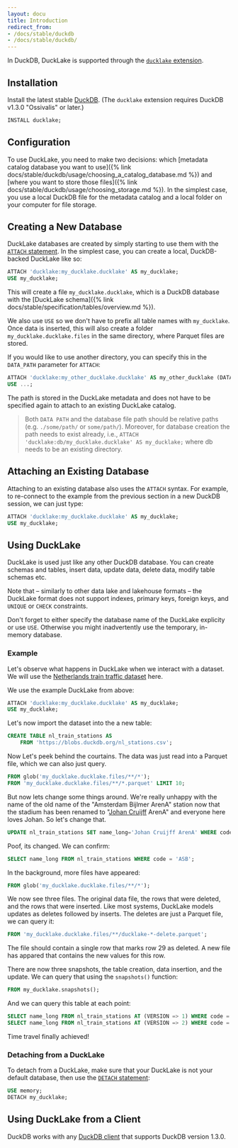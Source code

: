 ```yaml
---
layout: docu
title: Introduction
redirect_from:
- /docs/stable/duckdb
- /docs/stable/duckdb/
---
```


In DuckDB, DuckLake is supported through the [`ducklake` extension](https://duckdb.org/docs/stable/core_extensions/ducklake).

## Installation

Install the latest stable [DuckDB](https://duckdb.org/docs/installation/).
(The `ducklake` extension requires DuckDB v1.3.0 "Ossivalis" or later.)

```sql
INSTALL ducklake;
```

## Configuration

To use DuckLake, you need to make two decisions: which [metadata catalog database you want to use]({% link docs/stable/duckdb/usage/choosing_a_catalog_database.md %}) and [where you want to store those files]({% link docs/stable/duckdb/usage/choosing_storage.md %}). In the simplest case, you use a local DuckDB file for the metadata catalog and a local folder on your computer for file storage.

## Creating a New Database

DuckLake databases are created by simply starting to use them with the [`ATTACH` statement](https://duckdb.org/docs/stable/sql/statements/attach#attach). In the simplest case, you can create a local, DuckDB-backed DuckLake like so:

```sql
ATTACH 'ducklake:my_ducklake.ducklake' AS my_ducklake;
USE my_ducklake;
```

This will create a file `my_ducklake.ducklake`, which is a DuckDB database with the [DuckLake schema]({% link docs/stable/specification/tables/overview.md %}).

We also use `USE` so we don't have to prefix all table names with `my_ducklake`. Once data is inserted, this will also create a folder `my_ducklake.ducklake.files` in the same directory, where Parquet files are stored.

If you would like to use another directory, you can specify this in the `DATA_PATH` parameter for `ATTACH`:

```sql
ATTACH 'ducklake:my_other_ducklake.ducklake' AS my_other_ducklake (DATA_PATH 'some/other/path/');
USE ...;
```

The path is stored in the DuckLake metadata and does not have to be specified again to attach to an existing DuckLake catalog.

> Both `DATA PATH` and the database file path should be relative paths (e.g. `./some/path/` or `some/path/`). Moreover, for database creation the path needs to exist already, i.e., `ATTACH 'ducklake:db/my_ducklake.ducklake' AS my_ducklake;` where db needs to be an existing directory.

## Attaching an Existing Database

Attaching to an existing database also uses the `ATTACH` syntax. For example, to re-connect to the example from the previous section in a new DuckDB session, we can just type:

```sql
ATTACH 'ducklake:my_ducklake.ducklake' AS my_ducklake;
USE my_ducklake;
```

## Using DuckLake

DuckLake is used just like any other DuckDB database. You can create schemas and tables, insert data, update data, delete data, modify table schemas etc.

Note that – similarly to other data lake and lakehouse formats – the DuckLake format does not support indexes, primary keys, foreign keys, and `UNIQUE` or `CHECK` constraints.

Don't forget to either specify the database name of the DuckLake explicity or use `USE`. Otherwise you might inadvertently use the temporary, in-memory database.

### Example

Let's observe what happens in DuckLake when we interact with a dataset. We will use the [Netherlands train traffic dataset](https://duckdb.org/2024/05/31/analyzing-railway-traffic-in-the-netherlands.html) here.

We use the example DuckLake from above:

```sql
ATTACH 'ducklake:my_ducklake.ducklake' AS my_ducklake;
USE my_ducklake;
```

Let's now import the dataset into the a new table:

```sql
CREATE TABLE nl_train_stations AS
    FROM 'https://blobs.duckdb.org/nl_stations.csv';
```

Now Let's peek behind the courtains. The data was just read into a Parquet file, which we can also just query.

```sql
FROM glob('my_ducklake.ducklake.files/**/*');
FROM 'my_ducklake.ducklake.files/**/*.parquet' LIMIT 10;
```

But now lets change some things around. We're really unhappy with the name of the old name of the "Amsterdam Bijlmer ArenA" station now that the stadium has been renamed to "[Johan Cruijff](https://en.wikipedia.org/wiki/Johan_Cruyff) ArenA" and everyone here loves Johan. So let's change that.

```sql
UPDATE nl_train_stations SET name_long='Johan Cruijff ArenA' WHERE code = 'ASB';
```

Poof, its changed. We can confirm:

```sql
SELECT name_long FROM nl_train_stations WHERE code = 'ASB';
```

In the background, more files have appeared:

```sql
FROM glob('my_ducklake.ducklake.files/**/*');
```

We now see three files. The original data file, the rows that were deleted, and the rows that were inserted. Like most systems, DuckLake models updates as deletes followed by inserts. The deletes are just a Parquet file, we can query it:

```sql
FROM 'my_ducklake.ducklake.files/**/ducklake-*-delete.parquet';
```

The file should contain a single row that marks row 29 as deleted. A new file has appared that contains the new values for this row.

There are now three snapshots, the table creation, data insertion, and the update. We can query that using the `snapshots()` function:

```sql
FROM my_ducklake.snapshots();
```

And we can query this table at each point:

```sql
SELECT name_long FROM nl_train_stations AT (VERSION => 1) WHERE code = 'ASB';
SELECT name_long FROM nl_train_stations AT (VERSION => 2) WHERE code = 'ASB';
```

Time travel finally achieved!

### Detaching from a DuckLake

To detach from a DuckLake, make sure that your DuckLake is not your default database, then use the [`DETACH` statement](https://duckdb.org/docs/stable/sql/statements/attach#detach):

```sql
USE memory;
DETACH my_ducklake;
```

## Using DuckLake from a Client

DuckDB works with any [DuckDB client](https://duckdb.org/docs/stable/clients/overview) that supports DuckDB version 1.3.0.
